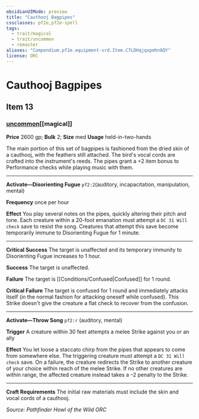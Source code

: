 ```yaml
---
obsidianUIMode: preview
title: "Cauthooj Bagpipes"
cssclasses: pf2e,pf2e-spell
tags:
  - trait/magical
  - trait/uncommon
  - remaster
aliases: "Compendium.pf2e.equipment-srd.Item.C7LDHqjqxpmhn8QY"
license: ORC
---
```

# Cauthooj Bagpipes
## Item 13
### [uncommon](uncommon "Uncommon Rarity Trait")[[magical]]


**Price** 2600 gp; 
**Bulk** 2; **Size** med
**Usage** held-in-two-hands

The main portion of this set of bagpipes is fashioned from the dried skin of a cauthooj, with the feathers still attached. The bird's vocal cords are crafted into the instrument's reeds. The pipes grant a +2 item bonus to Performance checks while playing music with them.

* * *

**Activate—Disorienting Fugue** `pf2:2`(auditory, incapacitation, manipulation, mental)

**Frequency** once per hour

**Effect** You play several notes on the pipes, quickly altering their pitch and tone. Each creature within a 20-foot emanation must attempt a `DC 31 Will check` save to resist the song. Creatures that attempt this save become temporarily immune to Disorienting Fugue for 1 minute.

* * *

**Critical Success** The target is unaffected and its temporary immunity to Disorienting Fugue increases to 1 hour.

**Success** The target is unaffected.

**Failure** The target is [[Conditions/Confused|Confused]] for 1 round.

**Critical Failure** The target is confused for 1 round and immediately attacks itself (in the normal fashion for attacking oneself while confused). This Strike doesn't give the creature a flat check to recover from the confusion.

* * *

**Activate—Throw Song** `pf2:r` (auditory, mental)

**Trigger** A creature within 30 feet attempts a melee Strike against you or an ally

**Effect** You let loose a staccato chirp from the pipes that appears to come from somewhere else. The triggering creature must attempt a `DC 31 Will check` save. On a failure, the creature redirects the Strike to another creature of your choice within reach of the melee Strike. If no other creatures are within range, the affected creature instead takes a –2 penalty to the Strike.

* * *

**Craft Requirements** The initial raw materials must include the skin and vocal cords of a cauthooj.

*Source: Pathfinder Howl of the Wild*
*ORC*